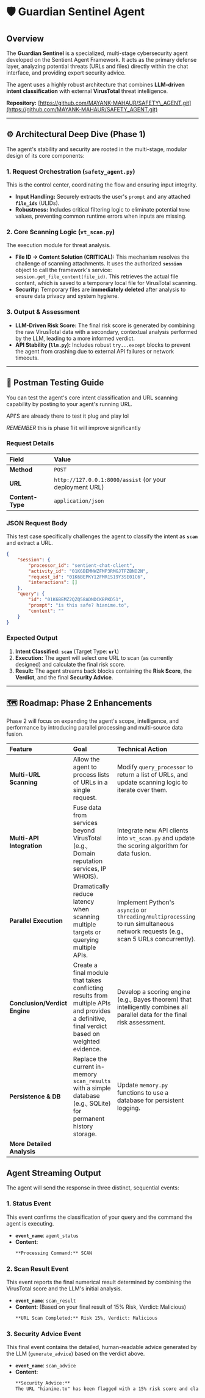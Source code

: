 # 🛡️ Guardian Sentinel Agent

## Overview

The **Guardian Sentinel** is a specialized, multi-stage cybersecurity agent developed on the Sentient Agent Framework. It acts as the primary defense layer, analyzing potential threats (URLs and files) directly within the chat interface, and providing expert security advice.

The agent uses a highly robust architecture that combines **LLM-driven intent classification** with external **VirusTotal** threat intelligence.

**Repository:** [https://github.com/MAYANK-MAHAUR/SAFETY\_AGENT.git](https://github.com/MAYANK-MAHAUR/SAFETY_AGENT.git)

-----

## ⚙️ Architectural Deep Dive (Phase 1)

The agent's stability and security are rooted in the multi-stage, modular design of its core components:

### 1\. Request Orchestration (`safety_agent.py`)

This is the control center, coordinating the flow and ensuring input integrity.

  * **Input Handling:** Securely extracts the user's `prompt` and any attached **`file_ids`** (ULIDs).
  * **Robustness:** Includes critical filtering logic to eliminate potential `None` values, preventing common runtime errors when inputs are missing.

### 2\. Core Scanning Logic (`vt_scan.py`)

The execution module for threat analysis.

  * **File ID $\rightarrow$ Content Solution (CRITICAL):** This mechanism resolves the challenge of scanning attachments. It uses the authorized **`session`** object to call the framework's service: `session.get_file_content(file_id)`. This retrieves the actual file content, which is saved to a temporary local file for VirusTotal scanning.
  * **Security:** Temporary files are **immediately deleted** after analysis to ensure data privacy and system hygiene.

### 3\. Output & Assessment

  * **LLM-Driven Risk Score:** The final risk score is generated by combining the raw VirusTotal data with a secondary, contextual analysis performed by the LLM, leading to a more informed verdict.
  * **API Stability (`llm.py`):** Includes robust `try...except` blocks to prevent the agent from crashing due to external API failures or network timeouts.

-----

## 🧪 Postman Testing Guide

You can test the agent's core intent classification and URL scanning capability by posting to your agent's running URL.

API'S are already there to test it plug and play lol

*REMEMBER* this is phase 1 it will improve significantly


### Request Details

| Field | Value |
| :--- | :--- |
| **Method** | `POST` |
| **URL** | `http://127.0.0.1:8000/assist` (or your deployment URL) |
| **Content-Type** | `application/json` |

### JSON Request Body

This test case specifically challenges the agent to classify the intent as **`scan`** and extract a URL.

```json
{
    "session": {
        "processor_id": "sentient-chat-client",
        "activity_id": "01K6BEMNWZFMP3RMGJTFZBND2N",
        "request_id": "01K6BEPKY12FMR1S19Y3SE01C6",
        "interactions": []
    },
    "query": {
        "id": "01K6BEMZ2QZQ58ADNDCKBPKD51",
        "prompt": "is this safe? hianime.to",
        "context": ""
    }
}
```

### Expected Output

1.  **Intent Classified:** **`scan`** (Target Type: **`url`**)
2.  **Execution:** The agent will select one URL to scan (as currently designed) and calculate the final risk score.
3.  **Result:** The agent streams back blocks containing the **Risk Score**, the **Verdict**, and the final **Security Advice**.

-----

## 🗺️ Roadmap: Phase 2 Enhancements

Phase 2 will focus on expanding the agent's scope, intelligence, and performance by introducing parallel processing and multi-source data fusion.

| Feature | Goal | Technical Action |
| :--- | :--- | :--- |
| **Multi-URL Scanning** | Allow the agent to process lists of URLs in a single request. | Modify `query_processor` to return a list of URLs, and update scanning logic to iterate over them. |
| **Multi-API Integration** | Fuse data from services beyond VirusTotal (e.g., Domain reputation services, IP WHOIS). | Integrate new API clients into `vt_scan.py` and update the scoring algorithm for data fusion. |
| **Parallel Execution** | Dramatically reduce latency when scanning multiple targets or querying multiple APIs. | Implement Python's `asyncio` or `threading/multiprocessing` to run simultaneous network requests (e.g., scan 5 URLs concurrently). |
| **Conclusion/Verdict Engine** | Create a final module that takes conflicting results from multiple APIs and provides a definitive, final verdict based on weighted evidence. | Develop a scoring engine (e.g., Bayes theorem) that intelligently combines all parallel data for the final risk assessment. |
| **Persistence & DB** | Replace the current in-memory `scan_results` with a simple database (e.g., SQLite) for permanent history storage. | Update `memory.py` functions to use a database for persistent logging. |
| **More Detailed Analysis** |



## Agent Streaming Output

The agent will send the response in three distinct, sequential events:

### 1\. Status Event

This event confirms the classification of your query and the command the agent is executing.

  * **`event_name`**: `agent_status`
  * **Content**:
    ```markdown
    **Processing Command:** SCAN
    ```

### 2\. Scan Result Event

This event reports the final numerical result determined by combining the VirusTotal score and the LLM's initial analysis.

  * **`event_name`**: `scan_result`
  * **Content**: (Based on your final result of 15% Risk, Verdict: Malicious)
    ```markdown
    **URL Scan Completed:** Risk 15%, Verdict: Malicious
    ```

### 3\. Security Advice Event

This final event contains the detailed, human-readable advice generated by the LLM (`generate_advice`) based on the verdict above.

  * **`event_name`**: `scan_advice`
  * **Content**:
    ```markdown
    **Security Advice:**
    The URL "hianime.to" has been flagged with a 15% risk score and classified as malicious, indicating potential threats such as phishing, malware distribution, or fraudulent activity. Previous scans of similar URLs suggest a pattern of suspicious behavior, raising concerns about its legitimacy. Users should avoid visiting this site to prevent exposure to security risks. It is advisable to block the domain at the network level and educate users about recognizing unsafe links. Always verify the authenticity of websites before entering any personal information.
    ```




